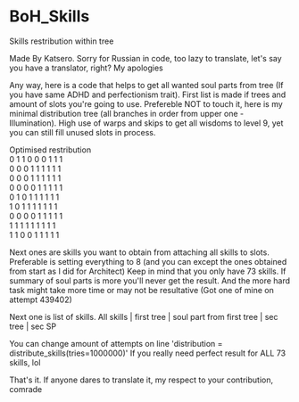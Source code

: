 # BoH_Skills
Skills restribution within tree

Made By Katsero. Sorry for Russian in code, too lazy to translate, let's say you have a translator, right? My apologies

Any way, here is a code that helps to get all wanted soul parts from tree (If you have same ADHD and perfectionism trait).
First list is made if trees and amount of slots you're going to use. Prefereble NOT to touch it, here is my minimal distribution tree (all branches in order from upper one - Illumination).
High use of warps and skips to get all wisdoms to level 9, yet you can still fill unused slots in process.

Optimised restribution<br />
0 1 1 0 0 0 1 1 1<br />
0 0 0 1 1 1 1 1 1<br />
0 0 0 1 1 1 1 1 1<br />
0 0 0 0 1 1 1 1 1<br />
0 1 0 1 1 1 1 1 1<br />
1 0 1 1 1 1 1 1 1<br />
0 0 0 0 1 1 1 1 1<br />
1 1 1 1 1 1 1 1 1<br />
1 1 0 0 1 1 1 1 1<br />

Next ones are skills you want to obtain from attaching all skills to slots. Preferable is  setting everything to 8 (and you can except the ones obtained from start as I did for Architect)
Keep in mind that you only have 73 skills. If summary of soul parts is more you'll never get the result. And the more hard task might take more time or may not be resultative (Got one of mine on attempt 439402)

Next one is list of skills. All skills | first tree | soul part from first tree | sec tree | sec SP

You can change amount of attempts on line
'distribution = distribute_skills(tries=1000000)'
If you really need perfect result for ALL 73 skills, lol

That's it. If anyone dares to translate it, my respect to your contribution, comrade
